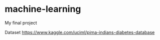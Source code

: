 # machine-learning
My final project

Dataset
https://www.kaggle.com/uciml/pima-indians-diabetes-database
